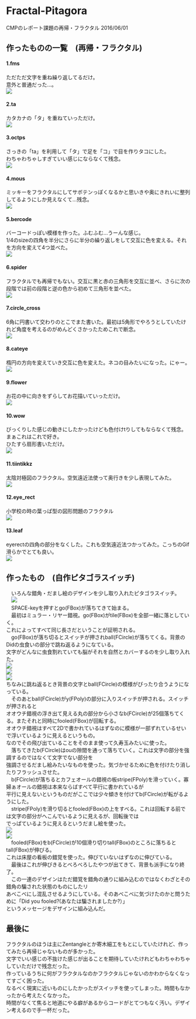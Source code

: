 # Fractal-Pitagora
CMPのレポート課題の再帰・フラクタル 2016/06/01  

## 作ったものの一覧　(再帰・フラクタル)
#### 1.fms
ただただ文字を重ね繰り返してるだけ。  
意外と普通だった…。  
![](https://github.com/wmrn/Fractal-Pitagora/blob/master/data/fms.png)  

#### 2.ta
カタカナの「タ」を重ねていっただけ。  
![](https://github.com/wmrn/Fractal-Pitagora/blob/master/data/ta.png)  

#### 3.octps
さっきの「ta」を利用して「タ」で足を「コ」で目を作りタコにした。  
わちゃわちゃしすぎていい感じにならなくて残念。  
![](https://github.com/wmrn/Fractal-Pitagora/blob/master/data/octps.png)  

#### 4.mous
ミッキーをフラクタルにしてサボテンっぽくなるかと思いきや奥にきれいに整列してるようにしか見えなくて…残念。  
![](https://github.com/wmrn/Fractal-Pitagora/blob/master/data/mous.png)  

#### 5.bercode
バーコードっぽい模様を作った。ふむふむ…うーんな感じ。  
1/4のsizeの四角を半分にさらに半分の繰り返しをして交互に色を変える。それを方向を変えて4つ並べた。  
![](https://github.com/wmrn/Fractal-Pitagora/blob/master/data/bercode.png)  

#### 6.spider
フラクタルでも再帰でもない。交互に黒と赤の三角形を交互に並べ、さらに次の段階では前の段階と逆の色から初めて三角形を並べた。  
![](https://github.com/wmrn/Fractal-Pitagora/blob/master/data/spider.png)  

#### 7.circle_cross
6角に円書いて交わりのとこでまた書いた。最初は5角形でやろうとしていたけれど角度を考えるのがめんどくさかったためこれで断念。  
![](https://github.com/wmrn/Fractal-Pitagora/blob/master/data/circle_cross.png)  

#### 8.cateye
楕円の方向を変えていき交互に色を変えた。ネコの目みたいになった。にゃー。  
![](https://github.com/wmrn/Fractal-Pitagora/blob/master/data/cateye.png)  

#### 9.flower
お花の中に向きをずらしてお花描いていっただけ。  
![](https://github.com/wmrn/Fractal-Pitagora/blob/master/data/flower.gif)  

#### 10.wow
びっくりした感じの動きにしたかったけども色付けtりしてもならなくて残念。まぁこれはこれで好き。  
ひたすら扇形書いただけ。  
![](https://github.com/wmrn/Fractal-Pitagora/blob/master/data/wow.gif)  

#### 11.tiintikkz
太陰対極図のフラクタル。空気遠近法使って奥行きを少し表現してみた。  
![](https://github.com/wmrn/Fractal-Pitagora/blob/master/data/tiintikkz.gif)  

#### 12.eye_rect
小学校の時の葉っぱ型の図形問題のフラクタル  
![](https://github.com/wmrn/Fractal-Pitagora/blob/master/data/eye_rect.png)  

#### 13.leaf
eyerectの四角の部分をなくした。これも空気遠近法つかってみた。こっちのGif滑らかでとても良い。  
![](https://github.com/wmrn/Fractal-Pitagora/blob/master/data/leaf.gif)  


## 作ったもの　(自作ピタゴラスイッチ)
　いろんな錯角・だまし絵のデザインを少し取り入れたピタゴラスイッチ。  
　![](https://github.com/wmrn/Fractal-Pitagora/blob/master/data/pitagora.gif)   
　SPACE-keyを押すとgo(FBox)が落ちてきて始まる。  
　最初はミュラー・リヤー錯視。go(FBox)がtile(FBox)を全部一緒に落としていく。  
これによってすべて同じ長さだということが証明される。  
　go(FBox)が落ち切るとスイッチが押されball(FCircle)が落ちてくる。背景のDidの虫食いの部分で跳ね返るようになている。  
文字がどんなに虫食割れていても脳がそれを自然とカバーするのを少し取り入れた。  
![](https://github.com/wmrn/Fractal-Pitagora/blob/master/data/Did1.jpg)  
![](https://github.com/wmrn/Fractal-Pitagora/blob/master/data/Did2.jpg)  
![](https://github.com/wmrn/Fractal-Pitagora/blob/master/data/Did3.jpg)  
ちなみに跳ね返るとき背景の文字とball(FCircle)の模様がぴったり合うようになっている。  
　そのあとball(FCircle)がy(FPoly)の部分に入りスイッチが押される。スイッチが押されると  
オオウチ錯視の浮き出て見える丸の部分から小さなb(FCircle)が25個落ちてくる。またそれと同時にfooled(FBox)が回転する。  
オオウチ錯視はすべて2Dで書かれているはずなのに模様が一部ずれているせいで浮いているように見えるというもの。  
なのでその飛び出ていることをそのまま使って久寿玉みたいに使った。  
　落ちてきたb(FCircle)はouの隙間を通って落ちていく。これは文字の部分を強調するのではなくて文字でない部分を  
強調させるだまし絵みたいなものを使った。気づかせるために色を付けたり消したりフラッシュさせた。  
　b(FCircle)が落ちるとカフェオールの錯視の板stripe(FPoly)を滑っていく。寡婦ぁオールの錯視は本来ならばすべて平行に書かれているが  
平行に見えないというものだがここでは少々傾きを付けてb(FCircle)が転がるようにした。  
　stripe(FPoly)を滑り切るとfooled(FBox)の上をすべる。これは回転する前では文字の部分がへこんでいるように見えるが、回転後では  
でっぱているように見えるというだまし絵を使った。  
![](https://github.com/wmrn/Fractal-Pitagora/blob/master/data/before.jpg)  
![](https://github.com/wmrn/Fractal-Pitagora/blob/master/data/after.jpg)  
　fooled(FBox)をb(FCircle)が10個滑り切りtall(FBox)のところに落ちるとtall(FBox)が伸びる。  
これは床屋の看板の錯覚を使った。伸びていないはずなのに伸びている。  
　最後はこれが伸びきるとべろべろしたやつが出てきて、背景も派手になり終了。  
　この一連のデザインはただ錯覚を錯角の通りに組み込むのではなくわざとその錯角の騙された状態のものにしたリ  
あべこべにし混乱させるようにしている。そのあべこべに気づけたのかと問うために「Did you fooled?(あなたは騙されましたか?）」  
というメッセージをデザインに組み込んだ。  

## 最後に
フラクタルのほうは主にZentangleとか寄木細工をもとにしていたけれど、作ってみたら再帰じゃないものが多かった。  
文字でいい感じの不抜けた感じが出ることを期待していたけれどもわちゃわちゃしていただけで残念だった。  
作っているうちに何がフラクタルなのかフラクタルじゃないのかわからなくなってすごく困った。  
なるべく現実に近いものにしたかったがスイッチを使ってしまった。時間もなかったから考えたくなかった。  
時間がなくて焦ると地道にやる癖があるからコードがとてつもなく汚い。デザイン考えるので手一杯だった。  
